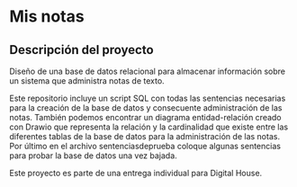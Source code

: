 # Mis notas
## Descripción del proyecto
Diseño de una base de datos relacional para almacenar información sobre un sistema que administra notas de texto. 


Este repositorio incluye un script SQL con todas las sentencias necesarias para la creación de la base de datos y consecuente administración de las notas. También podemos encontrar un diagrama entidad-relación creado con Drawio que representa la relación y la cardinalidad que existe entre las diferentes tablas de la base de datos para la administración de las notas.  Por último en el archivo sentenciasdeprueba coloque algunas sentencias para probar la base de datos una vez bajada.

Este proyecto es parte de una entrega individual para Digital House.
